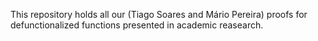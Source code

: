 This repository holds all our (Tiago Soares and Mário Pereira) proofs for defunctionalized functions presented in academic reasearch.  
